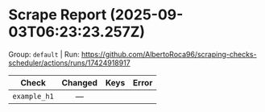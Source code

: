 # Scrape Report (2025-09-03T06:23:23.257Z)

Group: `default`  |  Run: https://github.com/AlbertoRoca96/scraping-checks-scheduler/actions/runs/17424918917

| Check | Changed | Keys | Error |
|---|:---:|:--|:--|
| `example_h1` | — |  |  |
